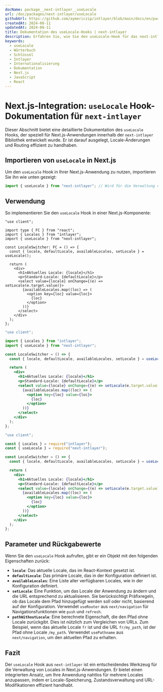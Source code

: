 ```yaml
---
docName: package__next-intlayer__useLocale
url: /doc/packages/next-intlayer/useLocale
githubUrl: https://github.com/aymericzip/intlayer/blob/main/docs/en/packages/next-intlayer/useLocale.md
createdAt: 2024-08-11
updatedAt: 2024-08-11
title: Dokumentation des useLocale-Hooks | next-intlayer
description: Erfahren Sie, wie Sie den useLocale-Hook für das next-intlayer-Paket verwenden
keywords:
  - useLocale
  - Wörterbuch
  - Schlüssel
  - Intlayer
  - Internationalisierung
  - Dokumentation
  - Next.js
  - JavaScript
  - React
---
```


# Next.js-Integration: `useLocale` Hook-Dokumentation für `next-intlayer`

Dieser Abschnitt bietet eine detaillierte Dokumentation des `useLocale` Hooks, der speziell für Next.js-Anwendungen innerhalb der `next-intlayer` Bibliothek entwickelt wurde. Er ist darauf ausgelegt, Locale-Änderungen und Routing effizient zu handhaben.

## Importieren von `useLocale` in Next.js

Um den `useLocale` Hook in Ihrer Next.js-Anwendung zu nutzen, importieren Sie ihn wie unten gezeigt:

```javascript
import { useLocale } from "next-intlayer"; // Wird für die Verwaltung von Locales und Routing in Next.js verwendet
```

## Verwendung

So implementieren Sie den `useLocale` Hook in einer Next.js-Komponente:

```tsx fileName="src/components/LocaleSwitcher.tsx" codeFormat="typescript"
"use client";

import type { FC } from "react";
import { Locales } from "intlayer";
import { useLocale } from "next-intlayer";

const LocaleSwitcher: FC = () => {
  const { locale, defaultLocale, availableLocales, setLocale } = useLocale();

  return (
    <div>
      <h1>Aktuelles Locale: {locale}</h1>
      <p>Standard-Locale: {defaultLocale}</p>
      <select value={locale} onChange={(e) => setLocale(e.target.value)}>
        {availableLocales.map((loc) => (
          <option key={loc} value={loc}>
            {loc}
          </option>
        ))}
      </select>
    </div>
  );
};
```

```jsx fileName="src/components/LocaleSwitcher.mjx" codeFormat="esm"
"use client";

import { Locales } from "intlayer";
import { useLocale } from "next-intlayer";

const LocaleSwitcher = () => {
  const { locale, defaultLocale, availableLocales, setLocale } = useLocale();

  return (
    <div>
      <h1>Aktuelles Locale: {locale}</h1>
      <p>Standard-Locale: {defaultLocale}</p>
      <select value={locale} onChange={(e) => setLocale(e.target.value)}>
        {availableLocales.map((loc) => (
          <option key={loc} value={loc}>
            {loc}
          </option>
        ))}
      </select>
    </div>
  );
};
```

```jsx fileName="src/components/LocaleSwitcher.csx" codeFormat="commonjs"
"use client";

const { Locales } = require("intlayer");
const { useLocale } = require("next-intlayer");

const LocaleSwitcher = () => {
  const { locale, defaultLocale, availableLocales, setLocale } = useLocale();

  return (
    <div>
      <h1>Aktuelles Locale: {locale}</h1>
      <p>Standard-Locale: {defaultLocale}</p>
      <select value={locale} onChange={(e) => setLocale(e.target.value)}>
        {availableLocales.map((loc) => (
          <option key={loc} value={loc}>
            {loc}
          </option>
        ))}
      </select>
    </div>
  );
};
```

## Parameter und Rückgabewerte

Wenn Sie den `useLocale` Hook aufrufen, gibt er ein Objekt mit den folgenden Eigenschaften zurück:

- **`locale`**: Das aktuelle Locale, das im React-Kontext gesetzt ist.
- **`defaultLocale`**: Das primäre Locale, das in der Konfiguration definiert ist.
- **`availableLocales`**: Eine Liste aller verfügbaren Locales, wie in der Konfiguration definiert.
- **`setLocale`**: Eine Funktion, um das Locale der Anwendung zu ändern und die URL entsprechend zu aktualisieren. Sie berücksichtigt Präfixregeln, ob das Locale dem Pfad hinzugefügt werden soll oder nicht, basierend auf der Konfiguration. Verwendet `useRouter` aus `next/navigation` für Navigationsfunktionen wie `push` und `refresh`.
- **`pathWithoutLocale`**: Eine berechnete Eigenschaft, die den Pfad ohne Locale zurückgibt. Dies ist nützlich zum Vergleichen von URLs. Zum Beispiel, wenn das aktuelle Locale `fr` ist und die URL `fr/my_path`, ist der Pfad ohne Locale `/my_path`. Verwendet `usePathname` aus `next/navigation`, um den aktuellen Pfad zu erhalten.

## Fazit

Der `useLocale` Hook aus `next-intlayer` ist ein entscheidendes Werkzeug für die Verwaltung von Locales in Next.js-Anwendungen. Er bietet einen integrierten Ansatz, um Ihre Anwendung nahtlos für mehrere Locales anzupassen, indem er Locale-Speicherung, Zustandsverwaltung und URL-Modifikationen effizient handhabt.
